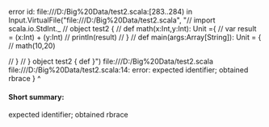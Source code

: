 error id: file:///D:/Big%20Data/test2.scala:[283..284) in Input.VirtualFile("file:///D:/Big%20Data/test2.scala", "// import scala.io.StdInt._
// object test2 {
//     def math(x:Int,y:Int): Unit ={
//         var result = (x:Int) + (y:Int)
//         println(result)
//     }
//     def main(args:Array[String]): Unit = {
//         math(10,20)

//     }
// }
object test2 {
    def 
}")
file:///D:/Big%20Data/test2.scala
file:///D:/Big%20Data/test2.scala:14: error: expected identifier; obtained rbrace
}
^
#### Short summary: 

expected identifier; obtained rbrace